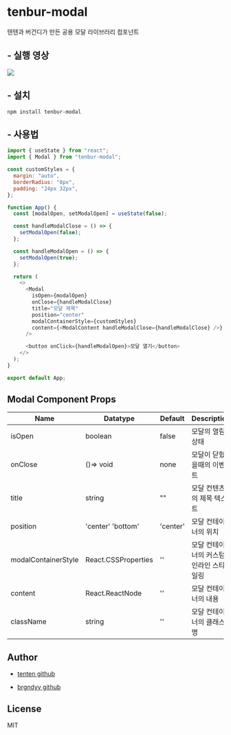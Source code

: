 # tenbur-modal

텐텐과 버건디가 만든 공용 모달 라이브러리 컴포넌트

## - 실행 영상

![](https://velog.velcdn.com/images/brgndy/post/08fdf1b2-ffcb-415a-a513-b9a1fa92f11a/image.gif)

## - 설치

```
npm install tenbur-modal
```

## - 사용법

```javascript
import { useState } from "react";
import { Modal } from "tenbur-modal";

const customStyles = {
  margin: "auto",
  borderRadius: "8px",
  padding: "24px 32px",
};

function App() {
  const [modalOpen, setModalOpen] = useState(false);

  const handleModalClose = () => {
    setModalOpen(false);
  };

  const handleModalOpen = () => {
    setModalOpen(true);
  };

  return (
    <>
      <Modal
        isOpen={modalOpen}
        onClose={handleModalClose}
        title="모달 제목"
        position="center"
        modalContainerStyle={customStyles}
        content={<ModalContent handleModalClose={handleModalClose} />}
      />

      <button onClick={handleModalOpen}>모달 열기</button>
    </>
  );
}

export default App;
```

## Modal Component Props

| Name                | Datatype            | Default  | Description                            |
| ------------------- | ------------------- | -------- | -------------------------------------- |
| isOpen              | boolean             | false    | 모달의 열림 상태                       |
| onClose             | ()=> void           | none     | 모달이 닫혔을때의 이벤트               |
| title               | string              | ""       | 모달 컨텐츠의 제목 텍스트              |
| position            | 'center' 'bottom'   | 'center' | 모달 컨테이너의 위치                   |
| modalContainerStyle | React.CSSProperties | ''       | 모달 컨테이너의 커스텀 인라인 스타일링 |
| content             | React.ReactNode     | ''       | 모달 컨테이너의 내용                   |
| className           | string              | ''       | 모달 컨테이너의 클래스명               |

## Author

- [tenten github](https://github.com/chlwlstlf)

- [brgndyy github](https://github.com/brgndyy)

## License

MIT
